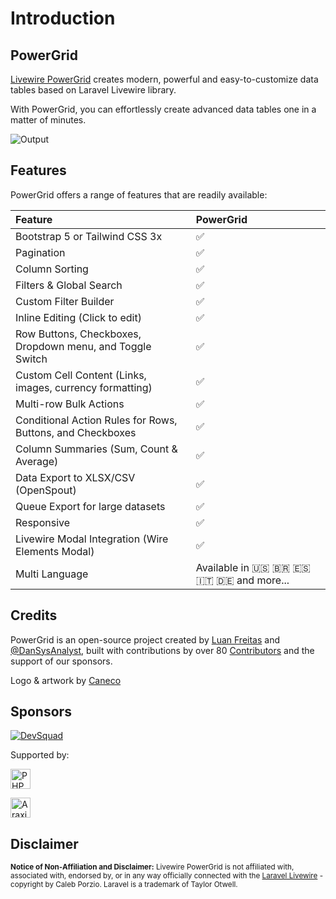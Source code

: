 # Introduction

## PowerGrid

[Livewire PowerGrid](https://laravel-livewire.com) creates modern, powerful and easy-to-customize data tables based on Laravel Livewire library.

With PowerGrid, you can effortlessly create advanced data tables one in a matter of minutes.

![Output](/screenshot.png)

## Features

PowerGrid offers a range of features that are readily available:

| Feature                                                            | PowerGrid                               |
| :--------------------------------------------------------------------- | :-------------------------------------- |
| Bootstrap 5 or Tailwind CSS 3x                                         | ✅                                      |
| Pagination                                                             | ✅                                      |
| Column Sorting                                                         | ✅                                      |
| Filters & Global Search                                                | ✅                                      |
| Custom Filter Builder                                                  | ✅                                      |
| Inline Editing (Click to edit)                                         | ✅                                      |
| Row Buttons, Checkboxes, Dropdown menu, and Toggle Switch              | ✅                                      |
| Custom Cell Content (Links, images, currency formatting)               | ✅                                      |
| Multi-row Bulk Actions                                                 | ✅                                      |
| Conditional Action Rules for Rows, Buttons, and Checkboxes             | ✅                                      |
| Column Summaries (Sum, Count & Average)                                | ✅                                      |
| Data Export to XLSX/CSV (OpenSpout)                                    | ✅                                      |
| Queue Export for large datasets                                        | ✅                                      |
| Responsive                                                             | ✅                                      |
| Livewire Modal Integration (Wire Elements Modal)                       | ✅                                      |
| Multi Language                                                         | Available in 🇺🇸 🇧🇷 🇪🇸 🇮🇹 🇩🇪 and more... |

## Credits

PowerGrid is an open-source project created by [Luan Freitas](https://twitter.com/luanfreitasdev) and [@DanSysAnalyst](https://github.com/dansysanalyst), built with contributions by over 80 [Contributors](https://github.com/Power-Components/livewire-powergrid/graphs/contributors) and the support of our sponsors.

Logo & artwork by [Caneco](https://github.com/caneco)

## Sponsors

<p>
  <!--DevSquad-->
  <a href="https://devsquad.com" target="_blank">
    <img src="/sponsors/devsquad.png" alt="DevSquad" height="undefined">
  </a>

</p>
<p></p>
<p></p>
<p>Supported by:</p>
<p>
  <!-- PHPStorm -->
  <a href="https://www.jetbrains.com/phpstorm/" target="_blank">
    <img src="/sponsors/phpstorm.png" alt="PHPStorm" width="32" height="32">
  </a>
</p>
<p>
  <!-- Araxis Merge -->
  <a href="https://www.araxis.com/merge/" target="_blank">
    <img src="/sponsors/araxis.png" alt="Araxis Merge" width="32" height="32">
  </a>
</p>


## Disclaimer

<sup><b>Notice of Non-Affiliation and Disclaimer:</b> Livewire PowerGrid is not affiliated with, associated with, endorsed by, or in any way officially connected with the <a href="https://laravel-livewire.com" target="_blank">Laravel Livewire</a> - copyright by Caleb Porzio. Laravel is a trademark of Taylor Otwell.</sup>
